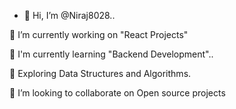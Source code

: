 
- 👋 Hi, I’m @Niraj8028..

🔭 I’m currently working on "React Projects"

🗼 I'm currently learning "Backend Development"..

🌱 Exploring Data Structures and Algorithms.

👯 I’m looking to collaborate on Open source projects




